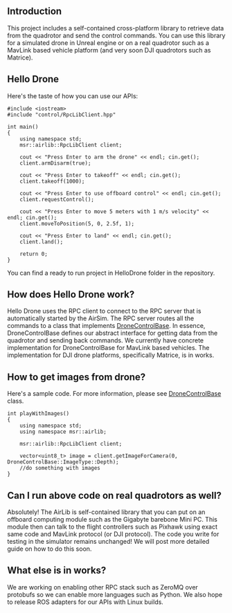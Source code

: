 ## Introduction
This project includes a self-contained cross-platform library to retrieve data from the quadrotor and send the control commands. You can use this library for a simulated drone in Unreal engine or on a real quadrotor such as a MavLink based vehicle platform (and very soon DJI quadrotors such as Matrice).

## Hello Drone
Here's the taste of how you can use our APIs:

```
#include <iostream>
#include "control/RpcLibClient.hpp"

int main() 
{
    using namespace std;
    msr::airlib::RpcLibClient client;

    cout << "Press Enter to arm the drone" << endl; cin.get();
    client.armDisarm(true);

    cout << "Press Enter to takeoff" << endl; cin.get();
    client.takeoff(1000);

    cout << "Press Enter to use offboard control" << endl; cin.get();
    client.requestControl();

    cout << "Press Enter to move 5 meters with 1 m/s velocity" << endl; cin.get();
    client.moveToPosition(5, 0, 2.5f, 1);

    cout << "Press Enter to land" << endl; cin.get();
    client.land();

    return 0;
}

```

You can find a ready to run project in HelloDrone folder in the repository.

## How does Hello Drone work?
Hello Drone uses the RPC client to connect to the RPC server that is automatically started by the AirSim. The RPC server routes all the commands to a class that implements [DroneControlBase](../AirLib/include/control/DroneControlBase.hpp). In essence, DroneControlBase defines our abstract interface for getting data from the quadrotor and sending back commands. We currently have concrete implementation for DroneControlBase for MavLink based vehicles. The implementation for DJI drone platforms, specifically Matrice, is in works.

## How to get images from drone?
Here's a sample code. For more information, please see [DroneControlBase](../AirLib/include/control/DroneControlBase.hpp) class.

```
int playWithImages() 
{
    using namespace std;
    using namespace msr::airlib;
    
    msr::airlib::RpcLibClient client;

    vector<uint8_t> image = client.getImageForCamera(0, DroneControlBase::ImageType::Depth);
    //do something with images
}
```

## Can I run above code on real quadrotors as well?
Absolutely! The AirLib is self-contained library that you can put on an offboard computing module such as the Gigabyte barebone Mini PC. This module then can talk to the flight controllers such as Pixhawk using exact same code and MavLink protocol (or DJI protocol). The code you write for testing in the simulator remains unchanged! We will post more detailed guide on how to do this soon.

## What else is in works?
We are working on enabling other RPC stack such as ZeroMQ over protobufs so we can enable more languages such as Python. We also hope to release ROS adapters for our APIs with Linux builds.
